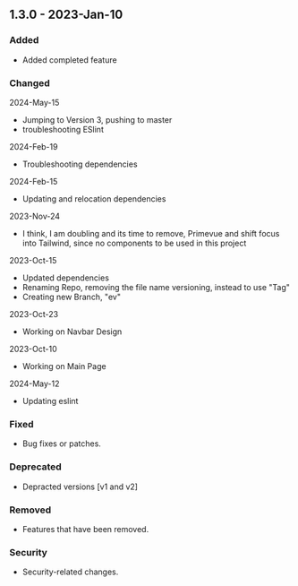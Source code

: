 ## 1.3.0 - 2023-Jan-10

### Added
- Added completed feature

### Changed
2024-May-15
- Jumping to Version 3, pushing to master
- troubleshooting ESlint

2024-Feb-19
- Troubleshooting dependencies

2024-Feb-15
- Updating and relocation dependencies

2023-Nov-24
- I think, I am doubling and its time to remove, Primevue and shift focus into Tailwind, since no components to be used in this project

2023-Oct-15
- Updated dependencies
- Renaming Repo, removing the file name versioning, instead to use "Tag"
- Creating new Branch, "ev"

2023-Oct-23
- Working on Navbar Design

2023-Oct-10
- Working on Main Page

2024-May-12
- Updating eslint

### Fixed
- Bug fixes or patches.

### Deprecated
- Depracted versions [v1 and v2]

### Removed
- Features that have been removed.

### Security
- Security-related changes.
